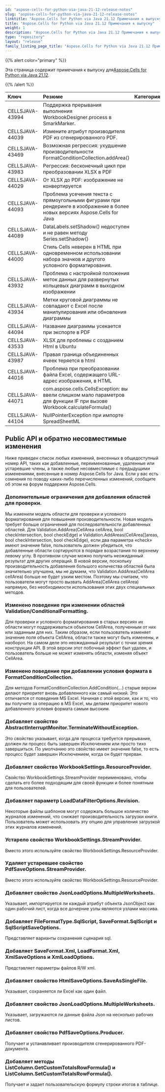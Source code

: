 ```yaml
---
id: "aspose-cells-for-python-via-java-21-12-release-notes"
slug: "aspose-cells-for-python-via-java-21-12-release-notes"
linktitle: "Aspose.Cells for Python via Java 21.12 Примечания к выпуску"
title: "Aspose.Cells for Python via Java 21.12 Примечания к выпуску"
weight: 1
description: "Aspose.Cells for Python via Java 21.12 Примечания к выпуску – the latest updates and fixes."
type: "repository"
layout: "release"
family_listing_page_title: "Aspose.Cells for Python via Java 21.12 Примечания к выпуску"
---
```

{{% alert color="primary" %}}

 Эта страница содержит примечания к выпуску для[Aspose.Cells for Python via Java 21.12](https://releases.aspose.com/cells/python-java/new-releases/aspose.cells-for-python-via-java-21.12/).

{{% /alert %}}

|**Ключ**|**Резюме**|**Категория**|
|:- |:- |:- |
|CELLSJAVA-43994|Поддержка прерывания выполнения WorkbookDesigner.process в SmarkMarker.|
|CELLSJAVA-44039|Измените атрибут производителя PDF из сгенерированного PDF.|
|CELLSJAVA-43469|Возможная регрессия: ухудшение производительности FormatConditionCollection.addArea()|
|CELLSJAVA-43983|Регрессия: бесконечный цикл при преобразовании XLSX в PDF|
|CELLSJAVA-44029|От XLSX до PDF: изображение не конвертируется|
|CELLSJAVA-44093| Проблема усечения текста с прямоугольными фигурами при рендеринге в изображение в более новых версиях Aspose.Cells for Java|
|CELLSJAVA-44089|DataLabels.setShadow() недоступен и не равен методу Series.setShadow()|
|CELLSJAVA-44000|Стиль Cells неверен в HTML при одновременном использовании набора значков и другого условного форматирования.|
|CELLSJAVA-43932|Проблема с настройкой положения меток данных для развернутых кольцевых диаграмм в выходном изображении|
|CELLSJAVA-43934|Метки круговой диаграммы не совпадают с Excel после манипулирования или обновления диаграммы|
|CELLSJAVA-44094|Название диаграммы усекается при экспорте в PDF|
|CELLSJAVA-43533|XLSX для проблемы с созданием Html в Ubuntu|
|CELLSJAVA-43987|Правая граница объединенных ячеек теряется в html|
|CELLSJAVA-44016|Проблема при преобразовании файла Excel, содержащего URL-адрес изображения, в HTML|
|CELLSJAVA-44071|com.aspose.cells.CellsException: вы ввели слишком мало параметров для функции IF при вызове Workbook.calculateFormula()|
|CELLSJAVA-44104|NullPointerException при импорте SpreadSheetML|

## **Public API и обратно несовместимые изменения**

Ниже приведен список любых изменений, внесенных в общедоступный номер API, таких как добавленные, переименованные, удаленные или устаревшие члены, а также любые несовместимые с предыдущими изменениями, внесенные в номер Aspose.Cells for Java. Если у вас есть сомнения по поводу каких-либо перечисленных изменений, сообщите об этом на форум поддержки Aspose.Cells.

### **Дополнительные ограничения для добавления областей для проверки.**

Мы изменили модель области для проверки и условного форматирования для повышения производительности. Новая модель требует больше ограничений для последовательности добавленных областей. Для Validation.AddArea(CellArea cellArea, bool checkIntersection, bool checkEdge) и Validation.AddAreas(CellArea[]areas, bool checkIntersection, bool checkEdge), если два параметра «check» имеют значение false, пользователь должен убедиться, что добавленные области сортируются в порядке возрастания по верхнему левому углу. В противном случае можно получить неожиданный результат для других операций. В новой версии, поскольку производительность добавления большого количества областей была значительно улучшена, мы не думаем, что Validation.AddArea(CellArea cellArea) больше не будет узким местом. Поэтому мы считаем, что пользователи могут просто вызвать AddArea(CellArea cellArea) напрямую, без необходимости использования этих двух специальных методов.

### **Изменено поведение при изменении областей Validation/ConditionalFormatting.**

Для проверки и условного форматирования в старых версиях их области могут поддерживаться объектом CellArea, полученным от них или заданным для них. Таким образом, если пользователь изменяет значение поля объекта CellArea, области также могут быть изменены, и наоборот. На самом деле это неожиданный результат с точки зрения конструкции API. В этой версии этот побочный эффект был удален, и пользователь больше не может изменять области, изменяя объект CellArea.

### **Изменено поведение при добавлении условия формата в FormatConditionCollection.**

Для методов FormatConditionCollection.AddCondition(...) старые версии делают приоритет вновь добавленного как самый низкий. Это отличается от поведения MS Excel. Начиная с этой версии, как и то, что вы получите за операцию в MS Excel, мы делаем приоритет нового добавленного условия формата самым высоким.

### **Добавляет свойство AbstractInterruptMonitor.TerminateWithoutException.**

Это свойство указывает, когда для процесса требуется прерывание, должен ли процесс быть завершен Исключением или просто тихо завершиться. По умолчанию это свойство имеет значение false, то есть процесс будет завершен Исключением, когда он будет прерван.

### **Добавляет свойство WorkbookSettings.ResourceProvider.**

Свойство WorkbookSettings.StreamProvider переименовано, чтобы сделать его более подходящим для своей функции и более понятным для пользователей.

### **Добавляет параметр LoadDataFilterOptions.Revision.**

Некоторые файлы шаблонов могут содержать большое количество журналов изменений, что снижает производительность загрузки книги. Пользователь может использовать эту опцию для управления загрузкой этих журналов изменений.

### **Устарело свойство WorkbookSettings.StreamProvider.**

Вместо этого используйте свойство WorkbookSettings.ResourceProvider.

### **Удаляет устаревшее свойство PdfSaveOptions.StreamProvider.**

Вместо этого используйте свойство WorkbookSettings.ResourceProvider.

### **Добавляет свойство JsonLoadOptions.MultipleWorksheets.**

Указывает, импортируется ли каждый атрибут объекта JsonObject как один рабочий лист, когда все дочерние узлы являются узлами массива.

### **Добавляет FileFormatType.SqlScript, SaveFormat.SqlScript и SqlScriptSaveOptions.**

Представляет варианты сохранения сценария sql.

### **Добавляет SaveFormat.Xml, LoadFormat.Xml, XmlSaveOptions и XmlLoadOptions.**

Представляет параметры файлов R/W xml.

### **Добавляет свойство HtmlSaveOptions.SaveAsSingleFile.**

 Указывает, сохраняется ли Excel как один файл.

### **Добавляет свойство JsonLoadOptions.MultipleWorksheets.**

 Указывает, загружаются ли данные файла Json на несколько рабочих листов.

### **Добавляет свойство PdfSaveOptions.Producer.**

 Получает и устанавливает производителя сгенерированного PDF-документа.

### **Добавляет методы ListColumn.GetCustomTotalsRowFormula() и ListColumn.SetCustomTotalsRowFormula().**

 Получает и задает пользовательскую формулу строки итогов в таблице.
